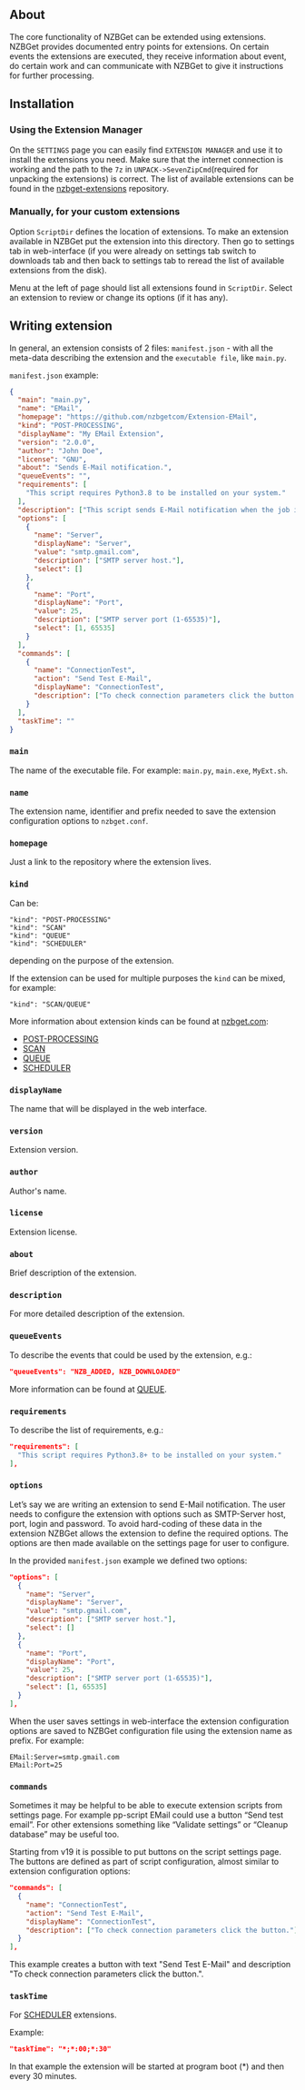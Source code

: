 ## About

The core functionality of NZBGet can be extended using extensions. 
NZBGet provides documented entry points for extensions. 
On certain events the extensions are executed, they receive information about event, 
do certain work and can communicate with NZBGet to give it instructions for further processing.

## Installation

### Using the Extension Manager

On the `SETTINGS` page you can easily find `EXTENSION MANAGER` 
and use it to install the extensions you need. Make sure that the internet connection is working 
and the path to the `7z` in `UNPACK->SevenZipCmd`(required for unpacking the extensions) is correct.
The list of available extensions can be found in the 
[nzbget-extensions](https://github.com/nzbgetcom/nzbget-extensions) repository.

### Manually, for your custom extensions

Option `ScriptDir` defines the location of extensions. 
To make an extension available in NZBGet put the extension into this directory. 
Then go to settings tab in web-interface (if you were already on settings 
tab switch to downloads tab and then back to settings 
tab to reread the list of available extensions from the disk).

Menu at the left of page should list all extensions found in `ScriptDir`. 
Select an extension to review or change its options (if it has any).

## Writing extension

In general, an extension consists of 2 files: `manifest.json` - 
with all the meta-data describing the extension 
and the `executable file`, like `main.py`.

`manifest.json` example:
```json
{
  "main": "main.py",
  "name": "EMail",
  "homepage": "https://github.com/nzbgetcom/Extension-EMail",
  "kind": "POST-PROCESSING",
  "displayName": "My EMail Extension",
  "version": "2.0.0",
  "author": "John Doe",
  "license": "GNU",
  "about": "Sends E-Mail notification.",
  "queueEvents": "",
  "requirements": [
    "This script requires Python3.8 to be installed on your system."
  ],
  "description": ["This script sends E-Mail notification when the job is done."],
  "options": [
    {
      "name": "Server",
      "displayName": "Server",
      "value": "smtp.gmail.com",
      "description": ["SMTP server host."],
      "select": []
    },
    {
      "name": "Port",
      "displayName": "Port",
      "value": 25,
      "description": ["SMTP server port (1-65535)"],
      "select": [1, 65535]
    }
  ],
  "commands": [
    {
      "name": "ConnectionTest",
      "action": "Send Test E-Mail",
      "displayName": "ConnectionTest",
      "description": ["To check connection parameters click the button."]
    }
  ],
  "taskTime": ""
}
```

### `main`

The name of the executable file. 
For example: `main.py`, `main.exe`, `MyExt.sh`.

### `name`

The extension name, identifier and prefix needed to 
save the extension configuration options to `nzbget.conf`.

### `homepage`

Just a link to the repository where the extension lives.

### `kind`

Can be:
```
"kind": "POST-PROCESSING"
"kind": "SCAN"
"kind": "QUEUE"
"kind": "SCHEDULER"
```
depending on the purpose of the extension.

If the extension can be used for multiple purposes the `kind` can be mixed, for example:
```
"kind": "SCAN/QUEUE"
```
More information about extension kinds can be found at [nzbget.com](https://nzbget.com/):

 - [POST-PROCESSING](https://nzbget.com/documentation/post-processing-scripts/)
 - [SCAN](https://nzbget.com/documentation/scan-scripts//)
 - [QUEUE](https://nzbget.com/documentation/queue-scripts/)
 - [SCHEDULER](https://nzbget.com/documentation/scheduler-scripts/)

### `displayName`

The name that will be displayed in the web interface.

### `version`

Extension version.

### `author`

Author's name.

### `license`

Extension license.

### `about`

Brief description of the extension.

### `description`

For more detailed description of the extension.

### `queueEvents`

To describe the events that could be used by the extension, e.g.:

```json
"queueEvents": "NZB_ADDED, NZB_DOWNLOADED"
```

More information can be found at [QUEUE](https://nzbget.com/documentation/queue-scripts/).

### `requirements`

To describe the list of requirements, e.g.:

```json
"requirements": [
  "This script requires Python3.8+ to be installed on your system."
],
```

### `options`

Let’s say we are writing an extension to send E-Mail notification. 
The user needs to configure the extension with options such as SMTP-Server host, 
port, login and password. To avoid hard-coding of these data in the extension 
NZBGet allows the extension to define the required options. 
The options are then made available on the settings page for user to configure.

In the provided `manifest.json` example we defined two options:

```json
"options": [
  {
    "name": "Server",
    "displayName": "Server",
    "value": "smtp.gmail.com",
    "description": ["SMTP server host."],
    "select": []
  },
  {
    "name": "Port",
    "displayName": "Port",
    "value": 25,
    "description": ["SMTP server port (1-65535)"],
    "select": [1, 65535]
  }
],
```

When the user saves settings in web-interface the extension configuration 
options are saved to NZBGet configuration file using the extension name as prefix. For example:
```
EMail:Server=smtp.gmail.com
EMail:Port=25
```

### `commands`

Sometimes it may be helpful to be able to execute extension scripts from settings page. For example pp-script EMail could use a button “Send test email”. For other extensions something like “Validate settings” or “Cleanup database” may be useful too.

Starting from v19 it is possible to put buttons on the script settings page. The buttons are defined as part of script configuration, almost similar to extension configuration options:

```json
"commands": [
  {
    "name": "ConnectionTest",
    "action": "Send Test E-Mail",
    "displayName": "ConnectionTest",
    "description": ["To check connection parameters click the button."]
  }
],
```

This example creates a button with text "Send Test E-Mail" and description 
"To check connection parameters click the button.".


### `taskTime`

For [SCHEDULER](https://nzbget.com/documentation/scheduler-scripts/) extensions.

Example:
```json
"taskTime": "*;*:00;*:30"
```

In that example the extension will be started at program boot (*) and then every 30 minutes.
